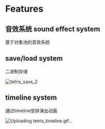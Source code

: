 # Features
## 音效系统 sound effect system
基于对象池的音效系统

## save/load system
二进制存储

![tetris_save_2](https://github.com/user-attachments/assets/41f768cd-da4e-4f97-8ec6-6f2bbc27b065)


## timeline system
通过timeline安排演出动画

![Uploading tetris_timeline.gif…]()

